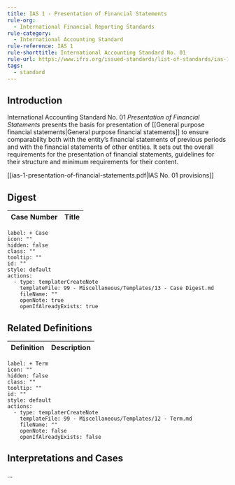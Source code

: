 ```yaml
---
title: IAS 1 - Presentation of Financial Statements
rule-org:
  - International Financial Reporting Standards
rule-category:
  - International Accounting Standard
rule-reference: IAS 1
rule-shorttitle: International Accounting Standard No. 01
rule-url: https://www.ifrs.org/issued-standards/list-of-standards/ias-1-presentation-of-financial-statements.html/
tags:
  - standard
---
```


## Introduction
International Accounting Standard No. 01 *Presentation of Financial Statements* presents the basis for presentation of [[General purpose financial statements|General purpose financial statements]] to ensure comparability both with the entity’s financial statements of previous periods and with the financial statements of other entities. It sets out the overall requirements for the presentation of financial statements, guidelines for their structure and minimum requirements for their content.

[[ias-1-presentation-of-financial-statements.pdf|IAS No. 01 provisions]]

## Digest
| Case Number | Title |
| ----------- | ----- |


```meta-bind-button
label: + Case
icon: ""
hidden: false
class: ""
tooltip: ""
id: ""
style: default
actions:
  - type: templaterCreateNote
    templateFile: 99 - Miscellaneous/Templates/13 - Case Digest.md
    fileName: ""
    openNote: true
    openIfAlreadyExists: true

```

## Related Definitions

| Definition | Description |
| ---------- | ----------- |


```meta-bind-button
label: + Term
icon: ""
hidden: false
class: ""
tooltip: ""
id: ""
style: default
actions:
  - type: templaterCreateNote
    templateFile: 99 - Miscellaneous/Templates/12 - Term.md
    fileName: ""
    openNote: false
    openIfAlreadyExists: false

```

## Interpretations and Cases
…
